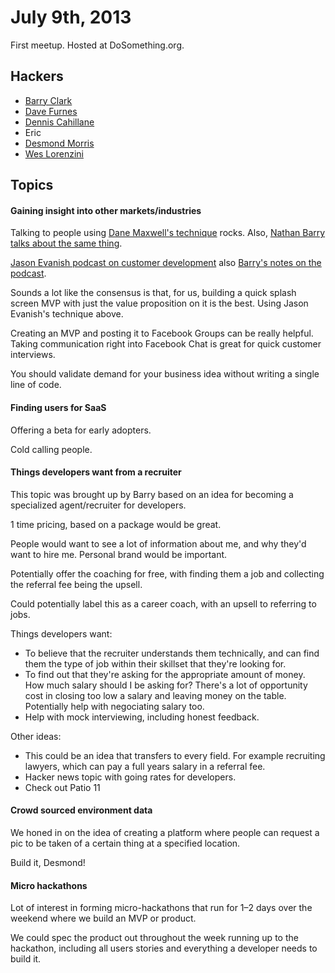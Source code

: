 
# July 9th, 2013

First meetup. Hosted at DoSomething.org.

## Hackers

* [Barry Clark](https://twitter.com/baznyc)
* [Dave Furnes](https://twitter.com/dfurnes)
* [Dennis Cahillane](https://twitter.com/LinuxFan2718)
* Eric
* [Desmond Morris](https://twitter.com/desmondmorris)
* [Wes Lorenzini](https://twitter.com/wes321)

## Topics

#### Gaining insight into other markets/industries

Talking to people using [Dane Maxwell's technique](http://mixergy.com/listen-to-dane-maxwell-call-a-prospect-and-hear-how-he-extracts-a-profitable-business-idea/) rocks. Also, [Nathan Barry talks about the same thing](http://nathanbarry.com/finding-ideas-project/).  

[Jason Evanish podcast on customer development](http://productpeople.tv/2013/03/27/ep19-jason-evanish-shares-his-process-for-understanding-customers/) also [Barry's notes on the podcast](https://gist.github.com/barryclark/5258086).

Sounds a lot like the consensus is that, for us, building a quick splash screen MVP with just the value proposition on it is the best. Using Jason Evanish's technique above.

Creating an MVP and posting it to Facebook Groups can be really helpful. Taking communication right into Facebook Chat is great for quick customer interviews.

You should validate demand for your business idea without writing a single line of code.

#### Finding users for SaaS

Offering a beta for early adopters.

Cold calling people.

#### Things developers want from a recruiter

This topic was brought up by Barry based on an idea for becoming a specialized agent/recruiter for developers. 

1 time pricing, based on a package would be great. 

People would want to see a lot of information about me, and why they'd want to hire me. Personal brand would be important. 

Potentially offer the coaching for free, with finding them a job and collecting the referral fee being the upsell. 

Could potentially label this as a career coach, with an upsell to referring to jobs. 

Things developers want:

- To believe that the recruiter understands them technically, and can find them the type of job within their skillset that they're looking for.
- To find out that they're asking for the appropriate amount of money. How much salary should I be asking for? There's a lot of opportunity cost in closing too low a salary and leaving money on the table. Potentially help with negociating salary too. 
- Help with mock interviewing, including honest feedback. 

Other ideas:

- This could be an idea that transfers to every field. For example recruiting lawyers, which can pay a full years salary in a referral fee. 
- Hacker news topic with going rates for developers. 
- Check out Patio 11

#### Crowd sourced environment data

We honed in on the idea of creating a platform where people can request a pic to be taken of a certain thing at a specified location. 

Build it, Desmond! 

#### Micro hackathons

Lot of interest in forming micro-hackathons that run for 1–2 days over the weekend where we build an MVP or product. 

We could spec the product out throughout the week running up to the hackathon, including all users stories and everything a developer needs to build it. 
